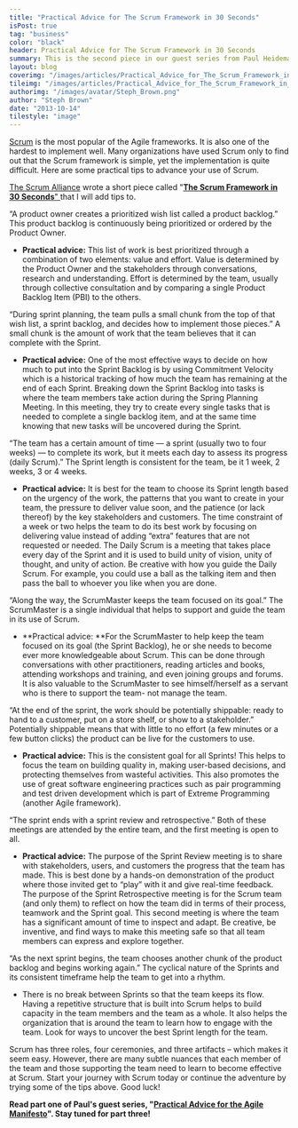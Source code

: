 ```yaml
---
title: "Practical Advice for The Scrum Framework in 30 Seconds"
isPost: true
tag: "business"
color: "black"
header: Practical Advice for The Scrum Framework in 30 Seconds
summary: This is the second piece in our guest series from Paul Heidema, Partner & Vice President of Training and Development at Berteig Consulting.
layout: blog
coverimg: "/images/articles/Practical_Advice_for_The_Scrum_Framework_in_30_Seconds/cover.jpg"
tileimg: "/images/articles/Practical_Advice_for_The_Scrum_Framework_in_30_Seconds/tile.jpg"
authorimg: "/images/avatar/Steph_Brown.png"
author: "Steph Brown"
date: "2013-10-14"
tilestyle: "image"
---
```


[Scrum](http://en.wikipedia.org/wiki/Scrum_(software_development)) is the most popular of the Agile frameworks. It is also one of the hardest to implement well. Many organizations have used Scrum only to find out that the Scrum framework is simple, yet the implementation is quite difficult. Here are some practical tips to advance your use of Scrum.

[The Scrum Alliance](http://www.scrumalliance.org/) wrote a short piece called "[**The Scrum Framework in 30 Seconds**" ](http://www.scrumalliance.org/why-scrum)that I will add tips to.

“A product owner creates a prioritized wish list called a product backlog.” This product backlog is continuously being prioritized or ordered by the Product Owner.

*   **Practical advice:** This list of work is best prioritized through a combination of two elements: value and effort. Value is determined by the Product Owner and the stakeholders through conversations, research and understanding. Effort is determined by the team, usually through collective consultation and by comparing a single Product Backlog Item (PBI) to the others.

“During sprint planning, the team pulls a small chunk from the top of that wish list, a sprint backlog, and decides how to implement those pieces.” A small chunk is the amount of work that the team believes that it can complete with the Sprint.

*   **Practical advice:** One of the most effective ways to decide on how much to put into the Sprint Backlog is by using Commitment Velocity which is a historical tracking of how much the team has remaining at the end of each Sprint. Breaking down the Sprint Backlog into tasks is where the team members take action during the Spring Planning Meeting. In this meeting, they try to create every single tasks that is needed to complete a single backlog item, and at the same time knowing that new tasks will be uncovered during the Sprint.

“The team has a certain amount of time — a sprint (usually two to four weeks) — to complete its work, but it meets each day to assess its progress (daily Scrum).” The Sprint length is consistent for the team, be it 1 week, 2 weeks, 3 or 4 weeks.

*   **Practical advice:** It is best for the team to choose its Sprint length based on the urgency of the work, the patterns that you want to create in your team, the pressure to deliver value soon, and the patience (or lack thereof) by the key stakeholders and customers. The time constraint of a week or two helps the team to do its best work by focusing on delivering value instead of adding “extra” features that are not requested or needed. The Daily Scrum is a meeting that takes place every day of the Sprint and it is used to build unity of vision, unity of thought, and unity of action. Be creative with how you guide the Daily Scrum. For example, you could use a ball as the talking item and then pass the ball to whoever you like when you are done.

“Along the way, the ScrumMaster keeps the team focused on its goal.” The ScrumMaster is a single individual that helps to support and guide the team in its use of Scrum.

*   **Practical advice: **For the ScrumMaster to help keep the team focused on its goal (the Sprint Backlog), he or she needs to become ever more knowledgeable about Scrum. This can be done through conversations with other practitioners, reading articles and books, attending workshops and training, and even joining groups and forums. It is also valuable to the ScrumMaster to see himself/herself as a servant who is there to support the team- not manage the team.

“At the end of the sprint, the work should be potentially shippable: ready to hand to a customer, put on a store shelf, or show to a stakeholder.” Potentially shippable means that with little to no effort (a few minutes or a few button clicks) the product can be live for the customers to use.

*   **Practical advice:** This is the consistent goal for all Sprints! This helps to focus the team on building quality in, making user-based decisions, and protecting themselves from wasteful activities. This also promotes the use of great software engineering practices such as pair programming and test driven development which is part of Extreme Programming (another Agile framework).

“The sprint ends with a sprint review and retrospective.” Both of these meetings are attended by the entire team, and the first meeting is open to all.

*   **Practical advice:** The purpose of the Sprint Review meeting is to share with stakeholders, users, and customers the progress that the team has made. This is best done by a hands-on demonstration of the product where those invited get to “play” with it and give real-time feedback. The purpose of the Sprint Retrospective meeting is for the Scrum team (and only them) to reflect on how the team did in terms of their process, teamwork and the Sprint goal. This second meeting is where the team has a significant amount of time to inspect and adapt. Be creative, be inventive, and find ways to make this meeting safe so that all team members can express and explore together.

“As the next sprint begins, the team chooses another chunk of the product backlog and begins working again.” The cyclical nature of the Sprints and its consistent timeframe help the team to get into a rhythm.

*   There is no break between Sprints so that the team keeps its flow. Having a repetitive structure that is built into Scrum helps to build capacity in the team members and the team as a whole. It also helps the organization that is around the team to learn how to engage with the team. Look for ways to uncover the best Sprint length for the team.

Scrum has three roles, four ceremonies, and three artifacts – which makes it seem easy. However, there are many subtle nuances that each member of the team and those supporting the team need to learn to become effective at Scrum. Start your journey with Scrum today or continue the adventure by trying some of the tips above. Good luck!

**Read part one of Paul's guest series, "[Practical Advice for the Agile Manifesto](http://myplanetdigital.com/article/practical-advice-agile-manifesto)". Stay tuned for part three!**
